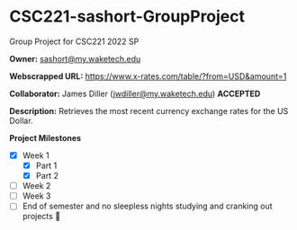 # CSC221-sashort-GroupProject
Group Project for CSC221 2022 SP

__Owner:__ sashort@my.waketech.edu

__Webscrapped URL:__ https://www.x-rates.com/table/?from=USD&amount=1

__Collaborator:__ James Diller (jwdiller@my.waketech.edu) __ACCEPTED__

__Description:__ Retrieves the most recent currency exchange rates for the US Dollar.

__Project Milestones__
- [x] Week 1
     - [x] Part 1
	 - [x] Part 2
- [ ] Week 2
- [ ] Week 3
- [ ] End of semester and no sleepless nights studying and cranking out projects :tada:
